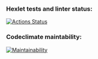 ### Hexlet tests and linter status:
[![Actions Status](https://github.com/crackozabl/python-project-lvl1/workflows/hexlet-check/badge.svg)](https://github.com/crackozabl/python-project-lvl1/actions)

### Codeclimate maintability:
[![Maintainability](https://api.codeclimate.com/v1/badges/a99a88d28ad37a79dbf6/maintainability)](https://codeclimate.com/github/codeclimate/codeclimate/maintainability)
